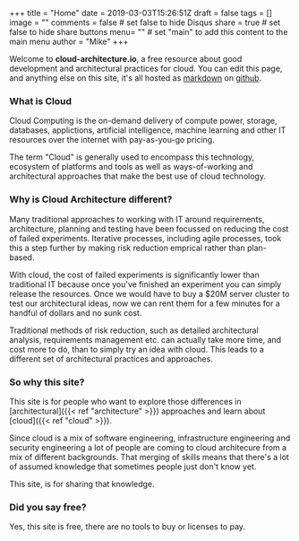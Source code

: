 +++
title = "Home"
date = 2019-03-03T15:26:51Z
draft = false
tags = []
image = ""
comments = false # set false to hide Disqus
share = true	# set false to hide share buttons
menu= ""		# set "main" to add this content to the main menu
author = "Mike"
+++

Welcome to **cloud-architecture.io**, a free resource about good development and architectural practices for cloud. You can edit this page, and anything else on this site, it's all hosted as [markdown](https://en.wikipedia.org/wiki/Markdown) on [github](https://github.com/macmike/cloud-architecture.io).


### What is Cloud

Cloud Computing is the on-demand delivery of compute power, storage, databases, applictions, artificial intelligence, machine learning and other IT resources over the internet with pay-as-you-go pricing. 

The term "Cloud" is generally used to encompass this technology, ecosystem of platforms and tools as well as ways-of-working and architectural approaches that make the best use of cloud technology.


### Why is Cloud Architecture different?

Many traditional approaches to working with IT around requirements, architecture, planning and testing have been focussed on reducing the cost of failed experiments. Iterative processes, including agile processes, took this a step further by making risk reduction emprical rather than plan-based.

With cloud, the cost of failed experiments is significantly lower than traditional IT because once you've finished an experiment you can simply release the resources. Once we would have to buy a $20M server cluster to test our architectural ideas, now we can rent them for a few minutes for a handful of dollars and no sunk cost.

Traditional methods of risk reduction, such as detailed architectural analysis, requirements management etc. can actually take more time, and cost more to do, than to simply try an idea with cloud. This leads to a different set of architectural practices and approaches.


### So why this site?

This site is for people who want to explore those differences in [architectural]({{< ref "architecture" >}}) approaches and learn about [cloud]({{< ref "cloud" >}}). 

Since cloud is a mix of software engineering, infrastructure engineering and security engineering a lot of people are coming to cloud architecure from a mix of different backgrounds. That merging of skills means that there's a lot of assumed knowledge that sometimes people just don't know yet. 

This site, is for sharing that knowledge.


### Did you say free?

Yes, this site is free, there are no tools to buy or licenses to pay.
